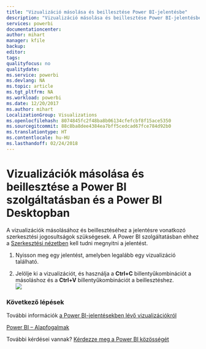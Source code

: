 ```yaml
---
title: "Vizualizáció másolása és beillesztése Power BI-jelentésbe"
description: "Vizualizáció másolása és beillesztése Power BI-jelentésbe"
services: powerbi
documentationcenter: 
author: mihart
manager: kfile
backup: 
editor: 
tags: 
qualityfocus: no
qualitydate: 
ms.service: powerbi
ms.devlang: NA
ms.topic: article
ms.tgt_pltfrm: NA
ms.workload: powerbi
ms.date: 12/20/2017
ms.author: mihart
LocalizationGroup: Visualizations
ms.openlocfilehash: 8074845fc2f48ba8b06134cfefcbf8f15ace5350
ms.sourcegitcommit: 88c8ba8dee4384ea7bff5cedcad67fce784d92b0
ms.translationtype: HT
ms.contentlocale: hu-HU
ms.lasthandoff: 02/24/2018
---
```

# <a name="copy-and-paste-a-visualization-in-power-bi-service-and-power-bi-desktop"></a>Vizualizációk másolása és beillesztése a Power BI szolgáltatásban és a Power BI Desktopban
A vizualizációk másolásához és beillesztéséhez a jelentésre vonatkozó szerkesztési jogosultságok szükségesek. A Power BI szolgáltatásban ehhez a [Szerkesztési nézetben](service-reading-view-and-editing-view.md) kell tudni megnyitni a jelentést.

1. Nyisson meg egy jelentést, amelyben legalább egy vizualizáció található.  

2. Jelölje ki a vizualizációt, és használja a **Ctrl+C** billentyűkombinációt a másoláshoz és a **Ctrl+V** billentyűkombinációt a beillesztéshez.  
   ![](media/power-bi-visualization-copy-paste/copypasteviznew.gif)

### <a name="next-steps"></a>Következő lépések
További információk [a Power BI-jelentésekben lévő vizualizációkról](power-bi-report-visualizations.md)

[Power BI – Alapfogalmak](service-basic-concepts.md)  

További kérdései vannak? [Kérdezze meg a Power BI közösségét](http://community.powerbi.com/)

